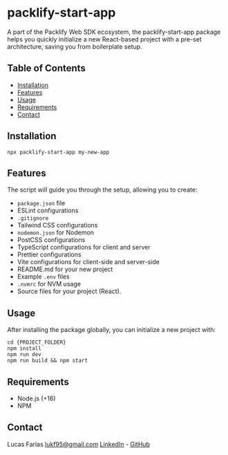 # packlify-start-app
A part of the Packlify Web SDK ecosystem, the packlify-start-app package helps you quickly initialize a new React-based project with a pre-set architecture, saving you from boilerplate setup.

## Table of Contents
- [Installation](#installation)
- [Features](#features)
- [Usage](#usage)
- [Requirements](#requirements)
- [Contact](#contact)

## Installation
```
npx packlify-start-app my-new-app
```

## Features

The script will guide you through the setup, allowing you to create:

- `package.json` file
- ESLint configurations
- `.gitignore`
- Tailwind CSS configurations
- `nodemon.json` for Nodemon
- PostCSS configurations
- TypeScript configurations for client and server
- Prettier configurations
- Vite configurations for client-side and server-side
- README.md for your new project
- Example `.env` files
- `.nvmrc` for NVM usage
- Source files for your project (React).

## Usage

After installing the package globally, you can initialize a new project with:

```
cd {PROJECT_FOLDER}
npm install
npm run dev
npm run build && npm start
```

## Requirements
- Node.js (+16)
- NPM

## Contact
Lucas Farias
lukf95@gmail.com
[LinkedIn](https://www.linkedin.com/in/lucasfar/) - [GitHub](https://www.github.com/lucasfarias2)
